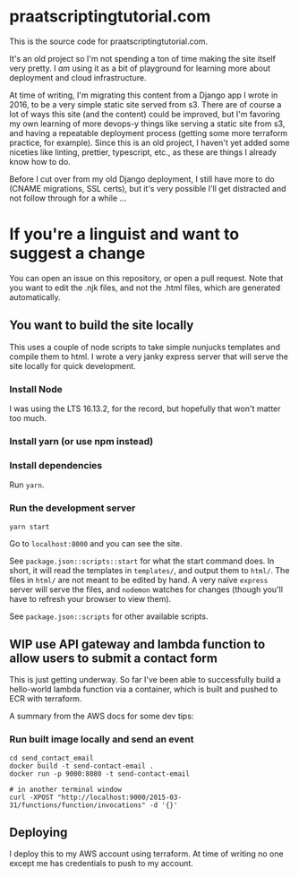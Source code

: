 # praatscriptingtutorial.com

This is the source code for praatscriptingtutorial.com.

It's an old project so I'm not spending a ton of time making the site itself very pretty.
I _am_ using it as a bit of playground for learning more about deployment and cloud
infrastructure.

At time of writing, I'm migrating this content from a Django app I wrote in 2016,
to be a very simple static site served from s3. There are of course a lot of ways
this site (and the content) could be improved, but I'm favoring my own learning of
more devops-y things like serving a static site from s3, and having a repeatable
deployment process (getting some more terraform practice, for example). Since this is
an old project, I haven't yet added some niceties like linting, prettier, typescript,
etc., as these are things I already know how to do.

Before I cut over from my old Django deployment, I still have more to do (CNAME
migrations, SSL certs), but it's very possible I'll get
distracted and not follow through for a while ...

# If you're a linguist and want to suggest a change

You can open an issue on this repository, or open a pull request. Note that
you want to edit the .njk files, and not the .html files, which are generated
automatically.

## You want to build the site locally

This uses a couple of node scripts to take simple nunjucks templates and compile them
to html. I wrote a very janky express server that will serve the site locally for
quick development.

### Install Node

I was using the LTS 16.13.2, for the record, but hopefully that won't matter too much.

### Install yarn (or use npm instead)

### Install dependencies

Run `yarn`.

### Run the development server

`yarn start`

Go to `localhost:8000` and you can see the site.

See `package.json::scripts::start` for what the start command does. In short, it
will read the templates in `templates/`, and output them to `html/`.
The files in `html/` are not meant to be edited by hand. A very naïve `express`
server will serve the files, and `nodemon` watches for changes (though you'll have
to refresh your browser to view them).

See `package.json::scripts` for other available scripts.

## WIP use API gateway and lambda function to allow users to submit a contact form

This is just getting underway. So far I've been able to successfully build a hello-world
lambda function via a container, which is built and pushed to ECR with terraform.

A summary from the AWS docs for some dev tips:

### Run built image locally and send an event

```
cd send_contact_email
docker build -t send-contact-email .
docker run -p 9000:8080 -t send-contact-email

# in another terminal window
curl -XPOST "http://localhost:9000/2015-03-31/functions/function/invocations" -d '{}'
```

## Deploying

I deploy this to my AWS account using terraform. At time of writing no one except
me has credentials to push to my account.
